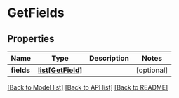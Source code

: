 # GetFields

## Properties
Name | Type | Description | Notes
------------ | ------------- | ------------- | -------------
**fields** | [**list[GetField]**](GetField.md) |  | [optional] 

[[Back to Model list]](../README.md#documentation-for-models) [[Back to API list]](../README.md#documentation-for-api-endpoints) [[Back to README]](../README.md)


